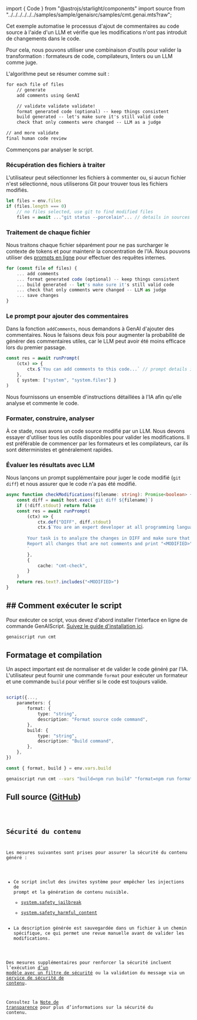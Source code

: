 import { Code } from "@astrojs/starlight/components"
import source from "../../../../../../samples/sample/genaisrc/samples/cmt.genai.mts?raw";

Cet exemple automatise le processus d'ajout de commentaires au code source à l'aide d'un LLM
et vérifie que les modifications n'ont pas introduit de changements dans le code.

Pour cela, nous pouvons utiliser une combinaison d'outils pour valider la transformation : formateurs de code,
compilateurs, linters ou un LLM comme juge.

L'algorithme peut se résumer comme suit :

```txt
for each file of files
    // generate
    add comments using GenAI

    // validate validate validate!
    format generated code (optional) -- keep things consistent
    build generated -- let's make sure it's still valid code
    check that only comments were changed -- LLM as a judge

// and more validate
final human code review
```

Commençons par analyser le script.

### Récupération des fichiers à traiter

L'utilisateur peut sélectionner les fichiers à commenter ou, si aucun fichier n'est sélectionné, nous utiliserons Git pour trouver tous les fichiers modifiés.

```ts
let files = env.files
if (files.length === 0)
    // no files selected, use git to find modified files
    files = await ..."git status --porcelain"... // details in sources
```

### Traitement de chaque fichier

Nous traitons chaque fichier séparément pour ne pas surcharger le contexte de tokens et pour maintenir la concentration de l'IA. Nous pouvons utiliser des [prompts en ligne](../../reference/scripts/inline-prompts/) pour effectuer des requêtes internes.

```ts
for (const file of files) {
    ... add comments
    ... format generated code (optional) -- keep things consistent
    ... build generated -- let's make sure it's still valid code
    ... check that only comments were changed -- LLM as judge
    ... save changes
}
```

### Le prompt pour ajouter des commentaires

Dans la fonction `addComments`, nous demandons à GenAI d'ajouter des commentaires.
Nous le faisons deux fois pour augmenter la probabilité de générer des commentaires utiles,
car le LLM peut avoir été moins efficace lors du premier passage.

```ts
const res = await runPrompt(
    (ctx) => {
        ctx.$`You can add comments to this code...` // prompt details in sources
    },
    { system: ["system", "system.files"] }
)
```

Nous fournissons un ensemble d'instructions détaillées à l'IA afin qu'elle analyse et commente le code.

### Formater, construire, analyser

À ce stade, nous avons un code source modifié par un LLM. Nous devons essayer d'utiliser tous les outils disponibles pour valider les modifications. Il est préférable de commencer par les formateurs et les compilateurs, car ils sont déterministes et généralement rapides.

### Évaluer les résultats avec LLM

Nous lançons un prompt supplémentaire pour juger le code modifié (`git diff`) et nous assurer que le code n'a pas été modifié.

```ts
async function checkModifications(filename: string): Promise<boolean> {
    const diff = await host.exec(`git diff ${filename}`)
    if (!diff.stdout) return false
    const res = await runPrompt(
        (ctx) => {
            ctx.def("DIFF", diff.stdout)
            ctx.$`You are an expert developer at all programming languages.
        
        Your task is to analyze the changes in DIFF and make sure that only comments are modified. 
        Report all changes that are not comments and print "<MODIFIED>".
        `
        },
        {
            cache: "cmt-check",
        }
    )
    return res.text?.includes("<MODIFIED>")
}
```

## ## Comment exécuter le script

Pour exécuter ce script, vous devez d'abord installer l'interface en ligne de commande GenAIScript. [Suivez le guide d'installation ici](https://microsoft.github.io/genaiscript/getting-started/installation).

```sh
genaiscript run cmt
```

## Formatage et compilation

Un aspect important est de normaliser et de valider le code généré par l'IA. L'utilisateur peut fournir une commande `format` pour exécuter un formateur
et une commande `build` pour vérifier si le code est toujours valide.

```ts

script({...,
    parameters: {
        format: {
            type: "string",
            description: "Format source code command",
        },
        build: {
            type: "string",
            description: "Build command",
        },
    },
})

const { format, build } = env.vars.build
```

```sh
genaiscript run cmt --vars "build=npm run build" "format=npm run format"
```

## Full source ([GitHub](https://github.com/microsoft/genaiscript/blob/main/samples/sample/genaisrc/samples/cmt.genai.mts))

<Code code={source} wrap={true} lang="ts" title="cmt.genai.mts" />

## Sécurité du contenu

Les mesures suivantes sont prises pour assurer la sécurité du contenu généré :

* Ce script inclut des invites système pour empêcher les injections de prompt et la génération de contenu nuisible.
  * [system.safety\_jailbreak](../../reference/scripts/system#systemsafety_jailbreak/)
  * [system.safety\_harmful\_content](../../reference/scripts/system#systemsafety_harmful_content/)
* La description générée est sauvegardée dans un fichier à un chemin spécifique, ce qui permet une revue manuelle avant de valider les modifications.

Des mesures supplémentaires pour renforcer la sécurité incluent l’exécution [d’un modèle avec un filtre de sécurité](https://learn.microsoft.com/en-us/azure/ai-services/openai/concepts/content-filter?tabs=warning%2Cuser-prompt%2Cpython-new)
ou la validation du message via un [service de sécurité de contenu](../../reference/scripts/content-safety/).

Consultez la [Note de transparence](../../reference/transparency-note/) pour plus d’informations sur la sécurité du contenu.